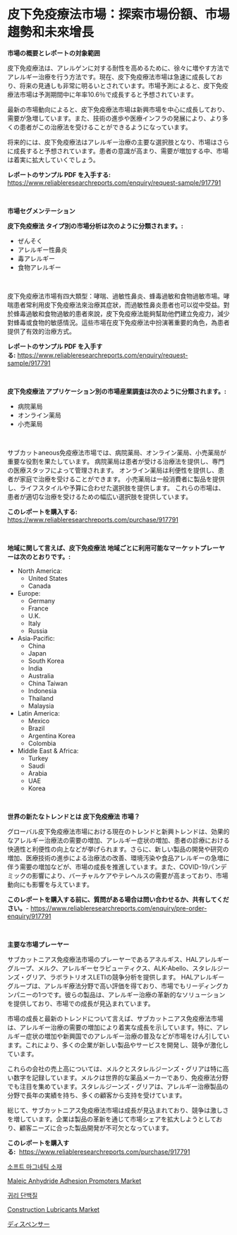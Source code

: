 <p><h1>皮下免疫療法市場：探索市場份額、市場趨勢和未來增長</h1></p><p><strong>市場の概要とレポートの対象範囲</strong></p>
<p><p>皮下免疫療法は、アレルゲンに対する耐性を高めるために、徐々に増やす方法でアレルギー治療を行う方法です。現在、皮下免疫療法市場は急速に成長しており、将来の見通しも非常に明るいとされています。市場予測によると、皮下免疫療法市場は予測期間中に年率10.6％で成長すると予想されています。</p><p>最新の市場動向によると、皮下免疫療法市場は新興市場を中心に成長しており、需要が急増しています。また、技術の進歩や医療インフラの発展により、より多くの患者がこの治療法を受けることができるようになっています。</p><p>将来的には、皮下免疫療法はアレルギー治療の主要な選択肢となり、市場はさらに成長すると予想されています。患者の意識が高まり、需要が増加する中、市場は着実に拡大していくでしょう。</p></p>
<p><strong>レポートのサンプル PDF を入手する:</strong> <a href="https://www.reliableresearchreports.com/enquiry/request-sample/917791">https://www.reliableresearchreports.com/enquiry/request-sample/917791</a></p>
<p>&nbsp;</p>
<p><strong>市場セグメンテーション</strong></p>
<p><strong>皮下免疫療法 タイプ別の市場分析は次のように分類されます。:</strong></p>
<p><ul><li>ぜんそく</li><li>アレルギー性鼻炎</li><li>毒アレルギー</li><li>食物アレルギー</li></ul></p>
<p>&nbsp;</p>
<p><p>皮下免疫療法市場有四大類型：哮喘、過敏性鼻炎、蜂毒過敏和食物過敏市場。哮喘患者常利用皮下免疫療法來治療其症狀，而過敏性鼻炎患者也可以從中受益。對於蜂毒過敏和食物過敏的患者來說，皮下免疫療法能夠幫助他們建立免疫力，減少對蜂毒或食物的敏感情況。這些市場在皮下免疫療法中扮演著重要的角色，為患者提供了有效的治療方式。</p></p>
<p><strong>レポートのサンプル PDF を入手する:</strong>&nbsp;<a href="https://www.reliableresearchreports.com/enquiry/request-sample/917791">https://www.reliableresearchreports.com/enquiry/request-sample/917791</a></p>
<p>&nbsp;</p>
<p><strong> 皮下免疫療法 アプリケーション別の市場産業調査は次のように分類されます。:</strong></p>
<p><ul><li>病院薬局</li><li>オンライン薬局</li><li>小売薬局</li></ul></p>
<p>&nbsp;</p>
<p><p>サブカットaneous免疫療法市場では、病院薬局、オンライン薬局、小売薬局が重要な役割を果たしています。 病院薬局は患者が受ける治療法を提供し、専門の医療スタッフによって管理されます。 オンライン薬局は利便性を提供し、患者が家庭で治療を受けることができます。 小売薬局は一般消費者に製品を提供し、ライフスタイルや予算に合わせた選択肢を提供します。 これらの市場は、患者が適切な治療を受けるための幅広い選択肢を提供しています。</p></p>
<p><strong>このレポートを購入する:</strong>&nbsp; <a href="https://www.reliableresearchreports.com/purchase/917791">https://www.reliableresearchreports.com/purchase/917791</a></p>
<p>&nbsp;</p>
<p><strong>地域に関して言えば、皮下免疫療法 地域ごとに利用可能なマーケットプレーヤーは次のとおりです。:</strong></p>
<p><ul>
    <li>
        North America:
        <ul>
            <li>United States</li>
            <li>Canada</li>
        </ul>
    </li>
    <li>
        Europe:
        <ul>
            <li>Germany</li>
            <li>France</li>
            <li>U.K.</li>
            <li>Italy</li>
            <li>Russia</li>
        </ul>
    </li>
    <li>
        Asia-Pacific:
        <ul>
            <li>China</li>
            <li>Japan</li>
            <li>South Korea</li>
            <li>India</li>
            <li>Australia</li>
            <li>China Taiwan</li>
            <li>Indonesia</li>
            <li>Thailand</li>
            <li>Malaysia</li>
        </ul>
    </li>
    <li>
        Latin America:
        <ul>
            <li>Mexico</li>
            <li>Brazil</li>
            <li>Argentina Korea</li>
            <li>Colombia</li>
        </ul>
    </li>
    <li>
        Middle East & Africa:
        <ul>
            <li>Turkey</li>
            <li>Saudi</li>
            <li>Arabia</li>
            <li>UAE</li>
            <li>Korea</li>
        </ul>
    </li>
    </ul></p>
<p>&nbsp;</p>
<p><strong>世界の新たなトレンドとは 皮下免疫療法 市場？</strong></p>
<p><p>グローバル皮下免疫療法市場における現在のトレンドと新興トレンドは、効果的なアレルギー治療法の需要の増加、アレルギー症状の増加、患者の診療における快適性と利便性の向上などが挙げられます。さらに、新しい製品の開発や研究の増加、医療技術の進歩による治療法の改善、環境汚染や食品アレルギーの急増に伴う需要の増加などが、市場の成長を推進しています。また、COVID-19パンデミックの影響により、バーチャルケアやテレヘルスの需要が高まっており、市場動向にも影響を与えています。</p></p>
<p><strong>このレポートを購入する前に、質問がある場合は問い合わせるか、共有してください。</strong>- <a href="https://www.reliableresearchreports.com/enquiry/pre-order-enquiry/917791">https://www.reliableresearchreports.com/enquiry/pre-order-enquiry/917791</a></p>
<p>&nbsp;</p>
<p><strong>主要な市場プレーヤー</strong></p>
<p><p>サブカットニアス免疫療法市場のプレーヤーであるアネルギス、HALアレルギーグループ、メルク、アレルギーセラピューティクス、ALK-Abello、スタレルジーンズ・グリア、ラボラトリオスLETIの競争分析を提供します。 HALアレルギーグループは、アレルギ療法分野で高い評価を得ており、市場でもリーディングカンパニーの1つです。彼らの製品は、アレルギー治療の革新的なソリューションを提供しており、市場での成長が見込まれています。</p><p>市場の成長と最新のトレンドについて言えば、サブカットニアス免疫療法市場は、アレルギー治療の需要の増加により着実な成長を示しています。特に、アレルギー症状の増加や新興国でのアレルギー治療の普及などが市場をけん引しています。これにより、多くの企業が新しい製品やサービスを開発し、競争が激化しています。</p><p>これらの会社の売上高については、メルクとスタレルジーンズ・グリアは特に高い数字を記録しています。メルクは世界的な薬品メーカーであり、免疫療法分野でも注目を集めています。スタレルジーンズ・グリアは、アレルギー治療製品の分野で長年の実績を持ち、多くの顧客から支持を受けています。</p><p>総じて、サブカットニアス免疫療法市場は成長が見込まれており、競争は激しさを増しています。企業は製品の革新を通じて市場シェアを拡大しようとしており、顧客ニーズに合った製品開発が不可欠となっています。</p></p>
<p><strong>このレポートを購入する:</strong>&nbsp;&nbsp;<a href="https://www.reliableresearchreports.com/purchase/917791">https://www.reliableresearchreports.com/purchase/917791</a></p>
<p><p><a href="https://medium.com/@nicolereedvwb97hdh8byvmyr/%EB%B6%80%EB%93%9C%EB%9F%AC%EC%9A%B4-%EC%9E%90%EC%84%B1-%EC%86%8C%EC%9E%AC-%EC%8B%9C%EC%9E%A5-%EA%B2%BD%EC%9F%81-%EB%B6%84%EC%84%9D-%EC%8B%9C%EC%9E%A5-%EB%8F%99%ED%96%A5-%EB%B0%8F-2031%EB%85%84%EA%B9%8C%EC%A7%80%EC%9D%98-%EC%98%88%EC%B8%A1-11cfc2358a89">소프트 마그네틱 소재</a></p><p><a href="https://angry-finch-aaf.notion.site/Maleic-Anhydride-Adhesion-Promoters-Market-Size-Growth-and-Forecast-from-2024-2031-0d9b7b7af77e4f1e893961ee89e54ce3">Maleic Anhydride Adhesion Promoters Market</a></p><p><a href="https://medium.com/@nicolereedvwb97hdh8byvmyr/%EC%98%A4%ED%8A%B8-%ED%94%84%EB%A1%9C%ED%8B%B4-%EC%8B%9C%EC%9E%A5-%EC%84%B1%EA%B3%B5%EC%A0%81%EC%9D%B8-%EB%B9%84%EC%A6%88%EB%8B%88%EC%8A%A4-%EC%A0%84%EB%9E%B5%EC%9D%98-%EC%97%B4%EC%87%A0-2031%EB%85%84%EA%B9%8C%EC%A7%80-%EC%98%88%EC%B8%A1-efdf9837b5df">귀리 단백질</a></p><p><a href="https://view.publitas.com/reportprime-1/construction-lubricants-market-centers-on-aspects-such-as-market-growth-market-share-market-opportunity-and-projected-forecasts-spanning-from-2024-to-2031/">Construction Lubricants Market</a></p><p><a href="https://medium.com/@royalmiller09/%E3%83%87%E3%82%A3%E3%82%B9%E3%83%9A%E3%83%B3%E3%82%B5%E3%83%BC%E5%B8%82%E5%A0%B4%E3%81%AE%E3%82%A4%E3%83%B3%E3%82%B5%E3%82%A4%E3%83%88-%E5%B8%82%E5%A0%B4%E5%8B%95%E5%90%91-%E6%88%90%E9%95%B7-2024%E5%B9%B4%E3%81%8B%E3%82%892031%E5%B9%B4%E3%81%BE%E3%81%A7%E3%81%AE%E4%BA%88%E6%B8%AC-a31e8a79121f">ディスペンサー</a></p></p>